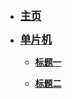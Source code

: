 * [<big>**主页**</big>](README)

* [<big>**单片机**</big>](mcu/README)

    * [**标题一**](mcu/README)
        
    * [**标题二**](mcu/README)